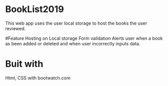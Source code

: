 # BookList2019

This web app uses the user local storage to host the books the user reviewed.

#Feature
Hosting on Local storage
Form validation
Alerts user when a book as been added or deleted and when user incorrectly inputs data.

# Buit with

Html, CSS with bootwatch.com

